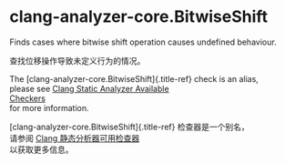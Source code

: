 # clang-analyzer-core.BitwiseShift

Finds cases where bitwise shift operation causes undefined behaviour.

查找位移操作导致未定义行为的情况。

The [clang-analyzer-core.BitwiseShift]{.title-ref} check is an alias,  
please see [Clang Static Analyzer Available  
Checkers](https://clang.llvm.org/docs/analyzer/checkers.html#core-bitwiseshift)  
for more information.

[clang-analyzer-core.BitwiseShift]{.title-ref} 检查器是一个别名，  
请参阅 [Clang 静态分析器可用检查器](https://clang.llvm.org/docs/analyzer/checkers.html#core-bitwiseshift)  
以获取更多信息。
